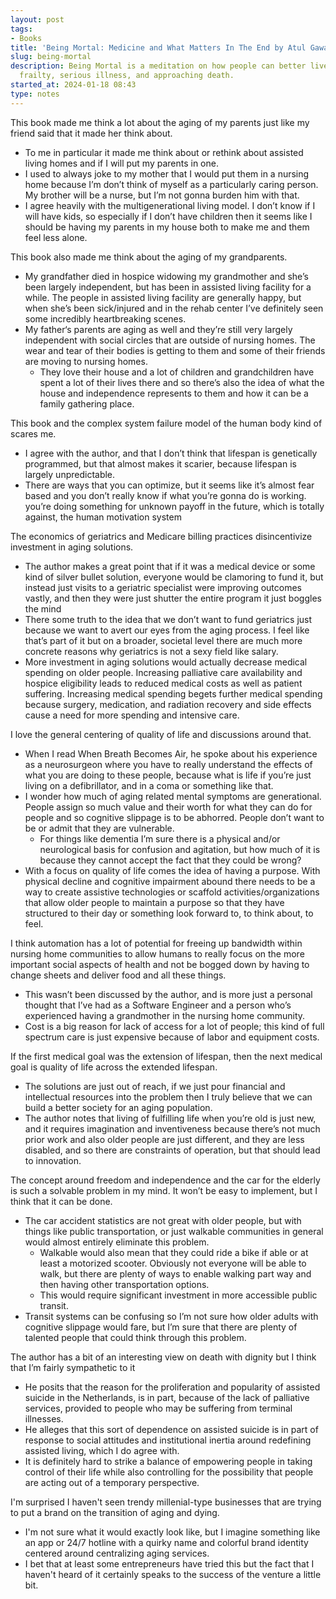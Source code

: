 ```yaml
---
layout: post
tags:
- Books
title: 'Being Mortal: Medicine and What Matters In The End by Atul Gawande'
slug: being-mortal
description: Being Mortal is a meditation on how people can better live with age-related
  frailty, serious illness, and approaching death.
started_at: 2024-01-18 08:43
type: notes
---
```


This book made me think a lot about the aging of my parents just like my friend said that it made her think about. 
* To me in particular it made me think about or rethink about assisted living homes and if I will put my parents in one.
* I used to always joke to my mother that I would put them in a nursing home because I’m don’t think of myself as a particularly caring person. My brother will be a nurse, but I’m not gonna burden him with that. 
* I agree heavily with the multigenerational living model. I don’t know if I will have kids, so especially if I don’t have children then it seems like I should be having my parents in my house both to make me and them feel less alone.

This book also made me think about the aging of my grandparents. 
* My grandfather died in hospice widowing my grandmother and she’s been largely independent, but has been in assisted living facility for a while. The people in assisted living facility are generally happy, but when she’s been sick/injured and in the rehab center I’ve definitely seen some incredibly heartbreaking scenes.
* My father‘s parents are aging as well and they’re still very largely independent with social circles that are outside of nursing homes. The wear and tear of their bodies is getting to them and some of their friends are moving to nursing homes. 
    * They love their house and a lot of children and grandchildren have spent a lot of their lives there and so there’s also the idea of what the house and independence represents to them and how it can be a family gathering place.

This book and the complex system failure model of the human body kind of scares me. 
* I agree with the author, and that I don’t think that lifespan is genetically programmed, but that almost makes it scarier, because lifespan is largely unpredictable. 
* There are ways that you can optimize, but it seems like it’s almost fear based and you don’t really know if what you’re gonna do is working. you’re doing something for unknown payoff in the future, which is totally against, the human motivation system

The economics of geriatrics and Medicare billing practices disincentivize investment in aging solutions.
* The author makes a great point that if it was a medical device or some kind of silver bullet solution, everyone would be clamoring to fund it, but instead just visits to a geriatric specialist were improving outcomes vastly, and then they were just shutter the entire program it just boggles the mind
* There some truth to the idea that we don’t want to fund geriatrics just because we want to avert our eyes from the aging process. I feel like that’s part of it but on a broader, societal level there are much more concrete reasons why geriatrics is not a sexy field like salary.
* More investment in aging solutions would actually decrease medical spending on older people. Increasing palliative care availability and hospice eligibility leads to reduced medical costs as well as patient suffering. Increasing medical spending begets further medical spending because surgery, medication, and radiation recovery and side effects cause a need for more spending and intensive care.

I love the general centering of quality of life and discussions around that.
* When I read When Breath Becomes Air, he spoke about his experience as a neurosurgeon where you have to really understand the effects of what you are doing to these people, because what is life if you’re just living on a defibrillator, and in a coma or something like that.
* I wonder how much of aging related mental symptoms are generational. People assign so much value and their worth for what they can do for people and so cognitive slippage is to be abhorred. People don’t want to be or admit that they are vulnerable.
    * For things like dementia I’m sure there is a physical and/or neurological basis for confusion and agitation, but how much of it is  because they cannot accept the fact that they could be wrong?
* With a focus on quality of life comes the idea of having a purpose. With physical decline and cognitive impairment abound there needs to be a way to create assistive technologies or scaffold activities/organizations that allow older people to maintain a purpose so that they have structured to their day or something look forward to, to think about, to feel.

I think automation has a lot of potential for freeing up bandwidth within nursing home communities to allow humans to really focus on the more important social aspects of health and not be bogged down by having to change sheets and deliver food and all these things.
* This wasn’t been discussed by the author, and is more just a personal thought that I’ve had as a Software Engineer and a person who’s experienced having a grandmother in the nursing home community.
* Cost is a big reason for lack of access for a lot of people; this kind of full spectrum care is just expensive because of labor and equipment costs.

If the first medical goal was the extension of lifespan, then the next medical goal is quality of life across the extended lifespan.
* The solutions are just out of reach, if we just pour financial and intellectual resources into the problem then I truly believe that we can build a better society for an aging population.
* The author notes that living of fulfilling life when you’re old is just new, and it requires imagination and inventiveness because there’s not much prior work and also older people are just different, and they are less disabled, and so there are constraints of operation, but that should lead to innovation.

The concept around freedom and independence and the car for the elderly is such a solvable problem in my mind. It won’t be easy to implement, but I think that it can be done.
* The car accident statistics are not great with older people, but with things like public transportation, or just walkable communities in general would almost entirely eliminate this problem.
    * Walkable would also mean that they could ride a bike if able or at least a motorized scooter. Obviously not everyone will be able to walk, but there are plenty of ways to enable walking part way and then having other transportation options.
    * This would require significant investment in more accessible public transit.
* Transit systems can be confusing so I’m not sure how older adults with cognitive slippage would fare, but I’m sure that there are plenty of talented people that could think through this problem.

The author has a bit of an interesting view on death with dignity but I think that I’m fairly sympathetic to it
* He posits that the reason for the proliferation and popularity of assisted suicide in the Netherlands, is in part, because of the lack of palliative services, provided to people who may be suffering from terminal illnesses.
* He alleges that this sort of dependence on assisted suicide is in part of response to social attitudes and institutional inertia around redefining assisted living, which I do agree with.
* It is definitely hard to strike a balance of empowering people in taking control of their life while also controlling for the possibility that people are acting out of a temporary perspective.

I'm surprised I haven't seen trendy millenial-type businesses that are trying to put a brand on the transition of aging and dying.
* I'm not sure what it would exactly look like, but I imagine something like an app or 24/7 hotline with a quirky name and colorful brand identity centered around centralizing aging services.
* I bet that at least some entrepreneurs have tried this but the fact that I haven't heard of it certainly speaks to the success of the venture a little bit.